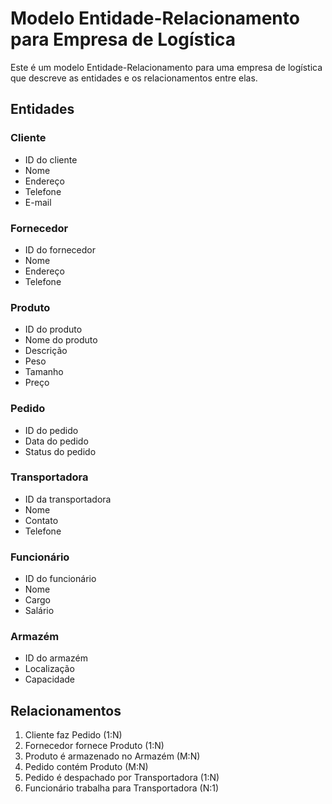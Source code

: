 # Modelo Entidade-Relacionamento para Empresa de Logística

Este é um modelo Entidade-Relacionamento para uma empresa de logística que descreve as entidades e os relacionamentos entre elas.

## Entidades

### Cliente
- ID do cliente
- Nome
- Endereço
- Telefone
- E-mail

### Fornecedor
- ID do fornecedor
- Nome
- Endereço
- Telefone

### Produto
- ID do produto
- Nome do produto
- Descrição
- Peso
- Tamanho
- Preço

### Pedido
- ID do pedido
- Data do pedido
- Status do pedido

### Transportadora
- ID da transportadora
- Nome
- Contato
- Telefone

### Funcionário
- ID do funcionário
- Nome
- Cargo
- Salário

### Armazém
- ID do armazém
- Localização
- Capacidade

## Relacionamentos

1. Cliente faz Pedido (1:N)
2. Fornecedor fornece Produto (1:N)
3. Produto é armazenado no Armazém (M:N)
4. Pedido contém Produto (M:N)
5. Pedido é despachado por Transportadora (1:N)
6. Funcionário trabalha para Transportadora (N:1)
